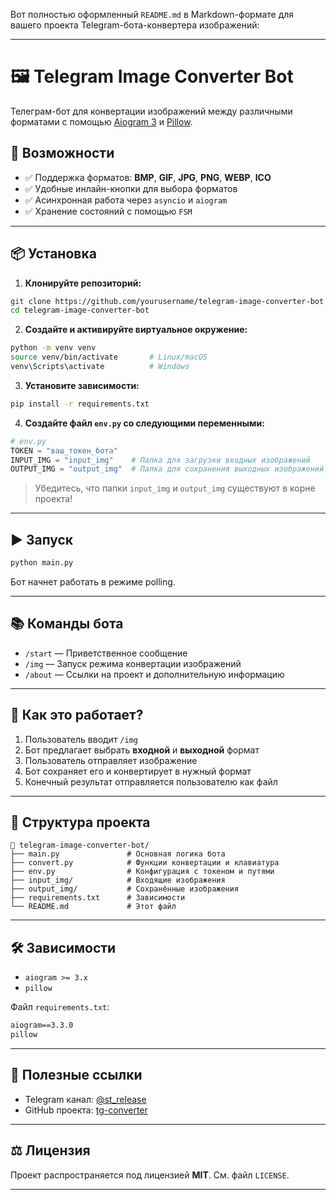 Вот полностью оформленный `README.md` в Markdown-формате для вашего проекта Telegram-бота-конвертера изображений:

---

# 🖼️ Telegram Image Converter Bot

Телеграм-бот для конвертации изображений между различными форматами с помощью [Aiogram 3](https://docs.aiogram.dev/) и [Pillow](https://pillow.readthedocs.io/).

## 🚀 Возможности

- ✅ Поддержка форматов: **BMP**, **GIF**, **JPG**, **PNG**, **WEBP**, **ICO**
- ✅ Удобные инлайн-кнопки для выбора форматов
- ✅ Асинхронная работа через `asyncio` и `aiogram`
- ✅ Хранение состояний с помощью `FSM`

---

## 📦 Установка

1. **Клонируйте репозиторий:**

```bash
git clone https://github.com/yourusername/telegram-image-converter-bot.git
cd telegram-image-converter-bot
```

2. **Создайте и активируйте виртуальное окружение:**

```bash
python -m venv venv
source venv/bin/activate       # Linux/macOS
venv\Scripts\activate          # Windows
```

3. **Установите зависимости:**

```bash
pip install -r requirements.txt
```

4. **Создайте файл `env.py` со следующими переменными:**

```python
# env.py
TOKEN = "ваш_токен_бота"
INPUT_IMG = "input_img"    # Папка для загрузки входных изображений
OUTPUT_IMG = "output_img"  # Папка для сохранения выходных изображений
```

> Убедитесь, что папки `input_img` и `output_img` существуют в корне проекта!

---

## ▶️ Запуск

```bash
python main.py
```

Бот начнет работать в режиме polling.

---

## 📚 Команды бота

- `/start` — Приветственное сообщение
- `/img` — Запуск режима конвертации изображений
- `/about` — Ссылки на проект и дополнительную информацию

---

## 🧠 Как это работает?

1. Пользователь вводит `/img`
2. Бот предлагает выбрать **входной** и **выходной** формат
3. Пользователь отправляет изображение
4. Бот сохраняет его и конвертирует в нужный формат
5. Конечный результат отправляется пользователю как файл

---

## 🧱 Структура проекта

```plaintext
📁 telegram-image-converter-bot/
├── main.py               # Основная логика бота
├── convert.py            # Функции конвертации и клавиатура
├── env.py                # Конфигурация с токеном и путями
├── input_img/            # Входящие изображения
├── output_img/           # Сохранённые изображения
├── requirements.txt      # Зависимости
└── README.md             # Этот файл
```

---

## 🛠 Зависимости

- `aiogram >= 3.x`
- `pillow`

Файл `requirements.txt`:

```txt
aiogram==3.3.0
pillow
```

---

## 📎 Полезные ссылки

- Telegram канал: [@st_release](https://t.me/st_release)
- GitHub проекта: [tg-converter](https://github.com/alttux/tg-converter)

---

## ⚖️ Лицензия

Проект распространяется под лицензией **MIT**. См. файл `LICENSE`.

---
